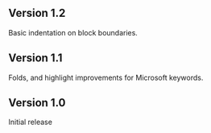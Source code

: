 ## Version 1.2

Basic indentation on block boundaries.

## Version 1.1

Folds, and highlight improvements for Microsoft keywords.

## Version 1.0

Initial release
